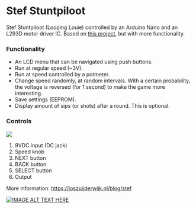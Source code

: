 # Stef Stuntpiloot

Stef Stuntpiloot (Looping Louie) controlled by an Arduino Nano and an L293D motor driver IC. Based on [this project](https://www.instructables.com/HACKED-Looping-Louie-on-steroids/), but with more functionality.

### Functionality
* An LCD menu that can be navigated using push buttons.
* Run at regular speed (~3V).
* Run at speed controlled by a potmeter.
* Change speed randomly, at random intervals. With a certain probability, the voltage is reversed (for 1 second) to make the game more interesting.
* Save settings (EEPROM).
* Display amount of sips (or shots) after a round. This is optional.

### Controls
![](https://joszuijderwijk.nl/wp-content/uploads/2022/11/controls-1200x841.png)

1. 9VDC input (DC jack)
2. Speed knob
3. NEXT button
4. BACK button
5. SELECT button
6. Output

More information: https://joszuijderwijk.nl/blog/stef

[![IMAGE ALT TEXT HERE](https://img.youtube.com/vi/5MCIS7cAwmU/0.jpg)](https://www.youtube.com/watch?v=5MCIS7cAwmU)
